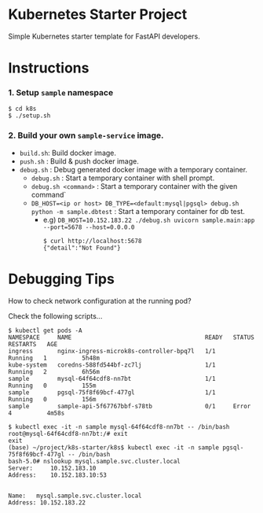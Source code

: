 Kubernetes Starter Project
==========================

Simple Kubernetes starter template for FastAPI developers.

# Instructions

### 1. Setup `sample` namespace
  ```
  $ cd k8s
  $ ./setup.sh
  ```

### 2. Build your own `sample-service` image.

- `build.sh`: Build docker image.
- `push.sh` : Build & push docker image.
- `debug.sh` : Debug generated docker image with a temporary container.
  - `debug.sh` : Start a temporary container with shell prompt.
  - `debug.sh <command>` : Start a temporary container with the given command`
  - `DB_HOST=<ip or host> DB_TYPE=<default:mysql|pgsql> debug.sh python -m sample.dbtest` 
     : Start a temporary container for db test.
    - e.g) `DB_HOST=10.152.183.22 ./debug.sh uvicorn sample.main:app --port=5678 --host=0.0.0.0`
      ```
      $ curl http://localhost:5678
      {"detail":"Not Found"}
      ```

# Debugging Tips

How to check network configuration at the running pod?

Check the following scripts...

```
$ kubectl get pods -A
NAMESPACE     NAME                                      READY   STATUS    RESTARTS   AGE
ingress       nginx-ingress-microk8s-controller-bpq7l   1/1     Running   1          5h48m
kube-system   coredns-588fd544bf-zc7lj                  1/1     Running   2          6h56m
sample        mysql-64f64cdf8-nn7bt                     1/1     Running   0          155m
sample        pgsql-75f8f69bcf-477gl                    1/1     Running   0          156m
sample        sample-api-5f67767bbf-s78tb               0/1     Error     4          4m58s

$ kubectl exec -it -n sample mysql-64f64cdf8-nn7bt -- /bin/bash
root@mysql-64f64cdf8-nn7bt:/# exit
exit
(base) ~/project/k8s-starter/k8s$ kubectl exec -it -n sample pgsql-75f8f69bcf-477gl -- /bin/bash
bash-5.0# nslookup mysql.sample.svc.cluster.local
Server:		10.152.183.10
Address:	10.152.183.10:53


Name:	mysql.sample.svc.cluster.local
Address: 10.152.183.22
```

